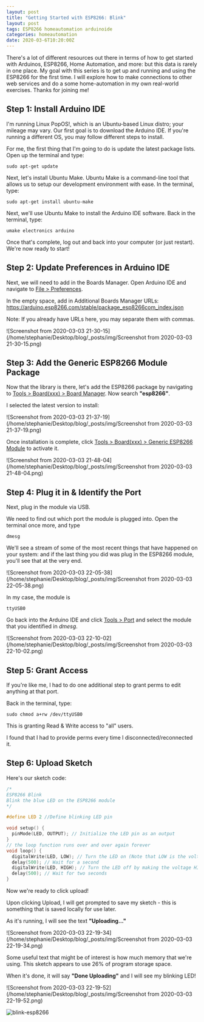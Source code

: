 ```yaml
---
layout: post
title: "Getting Started with ESP8266: Blink"
layout: post
tags: ESP8266 homeautomation arduinoide
categories: homeautomation
date: 2020-03-6T10:20:00Z
---
```




There's a lot of different resources out there in terms of how to get started with Arduinos, ESP8266, Home Automation, and more: but this data is rarely in one place.  My goal with this series is to get up and running and using the ESP8266 for the first time. I will explore how to make connections to other web services and do a some home-automation in my own real-world exercises.  Thanks for joining me!

## Step 1: Install Arduino IDE

I'm running Linux PopOS!, which is an Ubuntu-based Linux distro; your mileage may vary.  Our first goal is to download the Arduino IDE.  If you're running a different OS, you may follow different steps to install.  



For me, the first thing that I'm going to do is update the latest package lists.  Open up the terminal and type:

```
sudo apt-get update
```

Next, let's install Ubuntu Make.  Ubuntu Make is a command-line tool that allows us to setup our development environment with ease.  In the terminal, type:

```
sudo apt-get install ubuntu-make
```

Next, we'll use Ubuntu Make to install the Arduino IDE software.  Back in the terminal, type:

```
umake electronics arduino
```

Once that's complete, log out and back into your computer (or just restart).  We're now ready to start!

## Step 2: Update Preferences in Arduino IDE

Next, we will need to add in the Boards Manager. Open Arduino IDE and navigate to <u>File > Preferences</u>.

In the empty space, add in Additional Boards Manager URLs: https://arduino.esp8266.com/stable/package_esp8266com_index.json

Note: If you already have URLs here, you may separate them with commas.





![Screenshot from 2020-03-03 21-30-15](/home/stephanie/Desktop/blog/_posts/img/Screenshot from 2020-03-03 21-30-15.png)

## Step 3: Add the Generic ESP8266 Module Package

Now that the library is there, let's add the ESP8266 package by navigating to <u>Tools > Board(xxx) > Board Manager</u>.  Now search **"esp8266"**.

I selected the latest version to install:

![Screenshot from 2020-03-03 21-37-19](/home/stephanie/Desktop/blog/_posts/img/Screenshot from 2020-03-03 21-37-19.png)



Once installation is complete, click <u>Tools > Board(xxx) > Generic ESP8266 Module</u> to activate it.

![Screenshot from 2020-03-03 21-48-04](/home/stephanie/Desktop/blog/_posts/img/Screenshot from 2020-03-03 21-48-04.png)



## Step 4: Plug it in & Identify the Port

Next, plug in the module via USB.

We need to find out which port the module is plugged into. Open the terminal once more, and type 

```
dmesg
```



We'll see a stream of some of the most recent things that have happened on your system: and if the last thing you did was plug in the ESP8266 module, you'll see that at the very end.

![Screenshot from 2020-03-03 22-05-38](/home/stephanie/Desktop/blog/_posts/img/Screenshot from 2020-03-03 22-05-38.png)



In my case, the module is 

```
ttyUSB0
```

Go back into the Arduino IDE and click <u>Tools > Port</u> and select the module that you identified in *dmesg*.

![Screenshot from 2020-03-03 22-10-02](/home/stephanie/Desktop/blog/_posts/img/Screenshot from 2020-03-03 22-10-02.png)



## Step 5: Grant Access

If you're like me, I had to do one additional step to grant perms to edit anything at that port.

Back in the terminal, type:

```
sudo chmod a+rw /dev/ttyUSB0
```

This is granting Read & Write access to "all" users.

I found that I had to provide perms every time I disconnected/reconnected it.



## Step 6: Upload Sketch

Here's our sketch code:

```c
/*
ESP8266 Blink
Blink the blue LED on the ESP8266 module
*/

#define LED 2 //Define blinking LED pin

void setup() {
  pinMode(LED, OUTPUT); // Initialize the LED pin as an output
}
// the loop function runs over and over again forever
void loop() {
  digitalWrite(LED, LOW); // Turn the LED on (Note that LOW is the voltage level)
  delay(500); // Wait for a second
  digitalWrite(LED, HIGH); // Turn the LED off by making the voltage HIGH
  delay(500); // Wait for two seconds
}
```



Now we're ready to click upload!

Upon clicking Upload, I will get prompted to save my sketch - this is something that is saved locally for use later.

As it's running, I will see the text **"Uploading..."**

![Screenshot from 2020-03-03 22-19-34](/home/stephanie/Desktop/blog/_posts/img/Screenshot from 2020-03-03 22-19-34.png)



Some useful text that might be of interest is how much memory that we're using. This sketch appears to use 26% of program storage space.

When it's done, it will say **"Done Uploading"** and I will see my blinking LED!

![Screenshot from 2020-03-03 22-19-52](/home/stephanie/Desktop/blog/_posts/img/Screenshot from 2020-03-03 22-19-52.png)



![blink-esp8266](/home/stephanie/Desktop/blog/_posts/img/blink-esp8266.gif)



